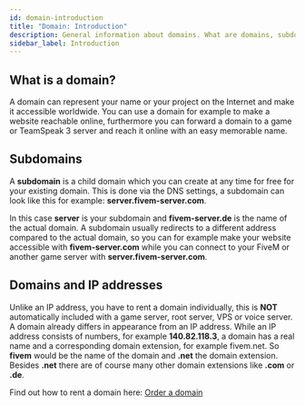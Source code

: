 ```yaml
---
id: domain-introduction
title: "Domain: Introduction"
description: General information about domains. What are domains, subdomains or IP addresses? - ZAP-Hosting.com Documentation
sidebar_label: Introduction
---
```




## What is a domain?

A domain can represent your name or your project on the Internet and make it accessible worldwide. You can use a domain for example to make a website reachable online, furthermore you can forward a domain to a game or TeamSpeak 3 server and reach it online with an easy memorable name.



## Subdomains

A **subdomain** is a child domain which you can create at any time for free for your existing domain. This is done via the DNS settings, a subdomain can look like this for example: **server.fivem-server.com**.

In this case **server** is your subdomain and **fivem-server.de** is the name of the actual domain. A subdomain usually redirects to a different address compared to the actual domain, so you can for example make your website accessible with **fivem-server.com** while you can connect to your FiveM or another game server with **server.fivem-server.com**.




## Domains and IP addresses

Unlike an IP address, you have to rent a domain individually, this is **NOT** automatically included with a game server, root server, VPS or voice server. A domain already differs in appearance from an IP address. While an IP address consists of numbers, for example **140.82.118.3**, a domain has a real name and a corresponding domain extension, for example fivem.net. So **fivem** would be the name of the domain and **.net** the domain extension. Besides **.net** there are of course many other domain extensions like **.com** or **.de**.

Find out how to rent a domain here: [Order a domain](domain-order.md)
